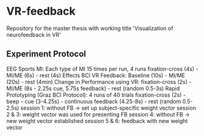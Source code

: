 # VR-feedback
Repository for the master thesis with working title 'Visualization of neurofeedback in VR'

## Experiment Protocol
EEG Sports MI:
	Each type of MI 15 times per run, 4 runs
	fixation-cross (4s) - MI/ME (6s) - rest (4s)
Effects BCI VR Feedback:
	Baseline (10s) - MI/ME (20s) - rest (4min)
Change in Performance using VR:
	fixation-cross (2s) - MI/ME (8s - 2.25s cue, 5.75s feedback) - rest (random 0.5-3s)
Rapid Prototyping (Graz BCI Protocol):
	4 runs of 40 trials
	fixation-cross (2s) - beep - cue (3-4.25s) - continuous feedback (4.25-8s) - rest (random 0.5-2.5s)
	session 1: without FB -> set up subject-specific weight vector
	session 2 & 3: weight vector was used for presenting FB
	session 4: without FB -> new weight vector established
	session 5 & 6: feedback with new weight vector